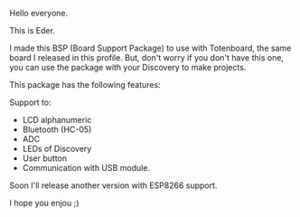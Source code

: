 Hello everyone.

This is Eder.

I made this BSP (Board Support Package) to use with Totenboard, the same board I released in this profile. But, don't worry
if you don't have this one, you can use the package with your Discovery to make projects.

This package has the following features:

Support to:
- LCD alphanumeric
- Bluetooth (HC-05)
- ADC
- LEDs of Discovery
- User button
- Communication with USB module.

Soon I'll release another version with ESP8266 support.

I hope you enjou ;)
